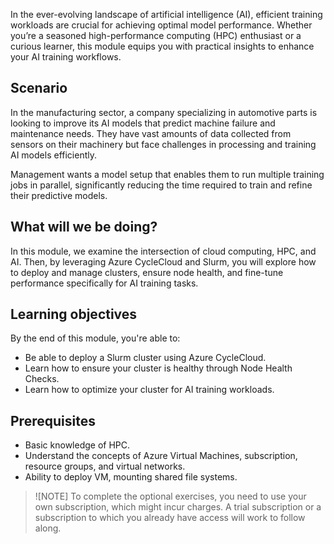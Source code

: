 In the ever-evolving landscape of artificial intelligence (AI), efficient training workloads are crucial for achieving optimal model performance. Whether you’re a seasoned high-performance computing (HPC) enthusiast or a curious learner, this module equips you with practical insights to enhance your AI training workflows.

## Scenario

In the manufacturing sector, a company specializing in automotive parts is looking to improve its AI models that predict machine failure and maintenance needs. They have vast amounts of data collected from sensors on their machinery but face challenges in processing and training AI models efficiently.

Management wants a model setup that enables them to run multiple training jobs in parallel, significantly reducing the time required to train and refine their predictive models.  

## What will we be doing?

In this module, we examine the intersection of cloud computing, HPC, and AI. Then, by leveraging Azure CycleCloud and Slurm, you will explore how to deploy and manage clusters, ensure node health, and fine-tune performance specifically for AI training tasks.

## Learning objectives

By the end of this module, you're able to:

- Be able to deploy a Slurm cluster using Azure CycleCloud.
- Learn how to ensure your cluster is healthy through Node Health Checks.
- Learn how to optimize your cluster for AI training workloads. 

## Prerequisites

- Basic knowledge of HPC.
- Understand the concepts of Azure Virtual Machines, subscription, resource groups, and virtual networks.
- Ability to deploy VM, mounting shared file systems.

> ![NOTE]
> To complete the optional exercises, you need to use your own subscription, which might incur charges. A trial subscription or a subscription to which you already have access will work to follow along.


